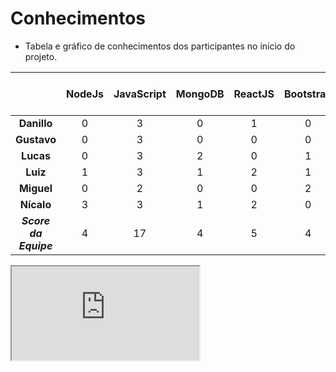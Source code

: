 # Conhecimentos

- Tabela e gráfico de conhecimentos dos participantes no início do projeto.

||NodeJs|JavaScript|MongoDB|ReactJS|Bootstrap|CSS|HTML|Docker|Git|Estratégia ágil|_Score do Membro_|
|:---:|:---:|:---:|:---:|:---:|:---:|:---:|:---:|:---:|:---:|:---:|:---:|
|**Danillo**|0|3|0|1|0|4|1|0|4|2|15|
|**Gustavo**|0|3|0|0|0|4|4|0|3|2|16|
|**Lucas**|0|3|2|0|1|4|4|0|4|4|22|
|**Luiz**|1|3|1|2|1|2|2|1|4|4|21|
|**Miguel**|0|2|0|0|2|4|4|1|2|4|19|
|**Nícalo**|3|3|1|2|0|1|3|0|4|4|21|
|**_Score da Equipe_**|4|17|4|5|4|19|18|2|21|20||

<iframe src="https://docs.google.com/spreadsheets/d/e/2PACX-1vS7VqcWzjFLRIesDf4HmpEjww2YZfuFTgM_zS8LsEQH1vTIV38IMYJ_sbAr0UTGCfkXUe4u-lJ9svDD/pubhtml?gid=0&amp;single=true&amp;widget=true&amp;headers=false"></iframe>
